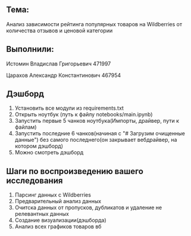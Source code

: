 ## Тема:

Анализ зависимости рейтинга популярных товаров на Wildberries от количества отзывов и ценовой категории

## Выполнили: 

Истомин Владислав Григорьевич 471997

Царахов Александр Константинович  467954

## Дэшборд
1. Установить все модули из requirements.txt
2. Открыть ноутбук (путь к файлу notebooks/main.ipynb)
3. Запустить первые 5 чанков ноутбука(Импорты, драйвер, пути к файлам)
4. Запустить последние 6 чанков(начиная c "# Загрузим очищенные данные") без самого последнего(он закрывает вебдрайвер, на котором дэшборд)
5. Можно смотреть дэшборд

## Шаги по воспроизведению вашего исследования

1. Парсинг данных с Wildberries
2. Предварительный анализ данных
3. Очитска данных от пропусков, дубликатов и удаление не релевантных данных
4. Создание визуализации(дэшборда)
5. Анализ всех графиков товаров вб



